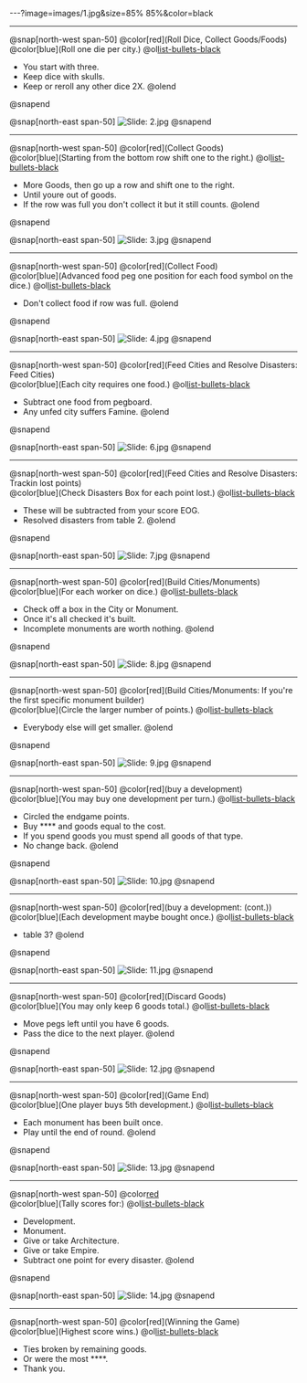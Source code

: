 ---?image=images/1.jpg&size=85% 85%&color=black

---

@snap[north-west span-50]
@color[red](Roll Dice, Collect Goods/Foods)<BR>
@color[blue](Roll one die per city.)
@ol[list-bullets-black](false)
- You start with three.
- Keep dice with skulls.
- Keep or reroll any other dice 2X.
@olend

@snapend

@snap[north-east span-50]
![Slide: 2.jpg](images/2.jpg)
@snapend


---

@snap[north-west span-50]
@color[red](Collect Goods)<BR>
@color[blue](Starting from the bottom row shift one to the right.)
@ol[list-bullets-black](false)
- More Goods, then go up a row and shift one to the right.
- Until youre out of goods.
- If the row was full you don't collect it but it still counts.
@olend

@snapend

@snap[north-east span-50]
![Slide: 3.jpg](images/3.jpg)
@snapend


---

@snap[north-west span-50]
@color[red](Collect Food)<BR>
@color[blue](Advanced food peg one position for each food symbol on the dice.)
@ol[list-bullets-black](false)
- Don't collect food if row was full.
@olend

@snapend

@snap[north-east span-50]
![Slide: 4.jpg](images/4.jpg)
@snapend


---

@snap[north-west span-50]
@color[red](Feed Cities and Resolve Disasters: Feed Cities)<BR>
@color[blue](Each city requires one food.)
@ol[list-bullets-black](false)
- Subtract one food from pegboard.
- Any unfed city suffers Famine.
@olend

@snapend

@snap[north-east span-50]
![Slide: 6.jpg](images/6.jpg)
@snapend


---

@snap[north-west span-50]
@color[red](Feed Cities and Resolve Disasters: Trackin lost points)<BR>
@color[blue](Check Disasters Box for each point lost.)
@ol[list-bullets-black](false)
- These will be subtracted from your score EOG.
- Resolved disasters from table 2.
@olend

@snapend

@snap[north-east span-50]
![Slide: 7.jpg](images/7.jpg)
@snapend


---

@snap[north-west span-50]
@color[red](Build Cities/Monuments)<BR>
@color[blue](For each worker on dice.)
@ol[list-bullets-black](false)
- Check off a box in the City or Monument.
- Once it's all checked it's built.
- Incomplete monuments are worth nothing.
@olend

@snapend

@snap[north-east span-50]
![Slide: 8.jpg](images/8.jpg)
@snapend


---

@snap[north-west span-50]
@color[red](Build Cities/Monuments: If you're the first specific monument builder)<BR>
@color[blue](Circle the larger number of points.)
@ol[list-bullets-black](false)
- Everybody else will get smaller.
@olend

@snapend

@snap[north-east span-50]
![Slide: 9.jpg](images/9.jpg)
@snapend


---

@snap[north-west span-50]
@color[red](buy a development)<BR>
@color[blue](You may buy one development per turn.)
@ol[list-bullets-black](false)
- Circled the endgame points.
- Buy **** and goods equal to the cost.
- If you spend goods you must spend all goods of that type.
- No change back.
@olend

@snapend

@snap[north-east span-50]
![Slide: 10.jpg](images/10.jpg)
@snapend


---

@snap[north-west span-50]
@color[red](buy a development: (cont.))<BR>
@color[blue](Each development maybe bought once.)
@ol[list-bullets-black](false)
- table 3?
@olend

@snapend

@snap[north-east span-50]
![Slide: 11.jpg](images/11.jpg)
@snapend


---

@snap[north-west span-50]
@color[red](Discard Goods)<BR>
@color[blue](You may only keep 6 goods total.)
@ol[list-bullets-black](false)
- Move pegs left until you have 6 goods.
- Pass the dice to the next player.
@olend

@snapend

@snap[north-east span-50]
![Slide: 12.jpg](images/12.jpg)
@snapend


---

@snap[north-west span-50]
@color[red](Game End)<BR>
@color[blue](One player buys 5th development.)
@ol[list-bullets-black](false)
- Each monument has been built once.
- Play until the end of round.
@olend

@snapend

@snap[north-east span-50]
![Slide: 13.jpg](images/13.jpg)
@snapend


---

@snap[north-west span-50]
@color[red](Scoring)<BR>
@color[blue](Tally scores for:)
@ol[list-bullets-black](false)
- Development.
- Monument.
- Give or take Architecture.
- Give or take Empire.
- Subtract one point for every disaster.
@olend

@snapend

@snap[north-east span-50]
![Slide: 14.jpg](images/14.jpg)
@snapend


---

@snap[north-west span-50]
@color[red](Winning the Game)<BR>
@color[blue](Highest score wins.)
@ol[list-bullets-black](false)
- Ties broken by remaining goods.
- Or were the most ****.
- Thank you.
